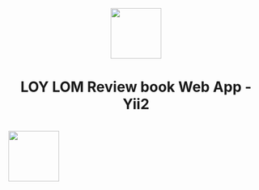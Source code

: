 <p align="center">
    <a href="https://github.com/yiisoft" target="_blank">
        <img src="https://avatars0.githubusercontent.com/u/993323" height="100px">
    </a>
    <h1 align="center">LOY LOM Review book Web App - Yii2</h1>
    <br>
    <img src="](https://github.com/user-attachments/assets/6178aaf0-6dd3-4e19-a494-e70a64e6855f" height="100px">
</p>
 
